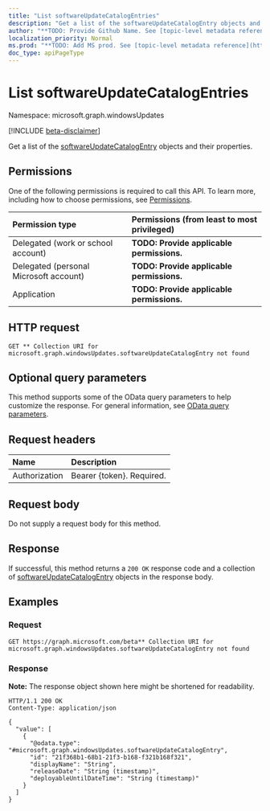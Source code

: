 ```yaml
---
title: "List softwareUpdateCatalogEntries"
description: "Get a list of the softwareUpdateCatalogEntry objects and their properties."
author: "**TODO: Provide Github Name. See [topic-level metadata reference](https://msgo.azurewebsites.net/add/document/guidelines/metadata.html#topic-level-metadata)**"
localization_priority: Normal
ms.prod: "**TODO: Add MS prod. See [topic-level metadata reference](https://msgo.azurewebsites.net/add/document/guidelines/metadata.html#topic-level-metadata)**"
doc_type: apiPageType
---
```


# List softwareUpdateCatalogEntries
Namespace: microsoft.graph.windowsUpdates

[!INCLUDE [beta-disclaimer](../../includes/beta-disclaimer.md)]

Get a list of the [softwareUpdateCatalogEntry](../resources/softwareupdatecatalogentry.md) objects and their properties.

## Permissions
One of the following permissions is required to call this API. To learn more, including how to choose permissions, see [Permissions](/graph/permissions-reference).

|Permission type|Permissions (from least to most privileged)|
|:---|:---|
|Delegated (work or school account)|**TODO: Provide applicable permissions.**|
|Delegated (personal Microsoft account)|**TODO: Provide applicable permissions.**|
|Application|**TODO: Provide applicable permissions.**|

## HTTP request

<!-- {
  "blockType": "ignored"
}
-->
``` http
GET ** Collection URI for microsoft.graph.windowsUpdates.softwareUpdateCatalogEntry not found
```

## Optional query parameters
This method supports some of the OData query parameters to help customize the response. For general information, see [OData query parameters](/graph/query-parameters).

## Request headers
|Name|Description|
|:---|:---|
|Authorization|Bearer {token}. Required.|

## Request body
Do not supply a request body for this method.

## Response

If successful, this method returns a `200 OK` response code and a collection of [softwareUpdateCatalogEntry](../resources/softwareupdatecatalogentry.md) objects in the response body.

## Examples

### Request
<!-- {
  "blockType": "request",
  "name": "list_softwareupdatecatalogentry"
}
-->
``` http
GET https://graph.microsoft.com/beta** Collection URI for microsoft.graph.windowsUpdates.softwareUpdateCatalogEntry not found
```


### Response
**Note:** The response object shown here might be shortened for readability.
<!-- {
  "blockType": "response",
  "truncated": true,
  "@odata.type": "Collection(microsoft.graph.windowsUpdates.softwareUpdateCatalogEntry)"
}
-->
``` http
HTTP/1.1 200 OK
Content-Type: application/json

{
  "value": [
    {
      "@odata.type": "#microsoft.graph.windowsUpdates.softwareUpdateCatalogEntry",
      "id": "21f368b1-68b1-21f3-b168-f321b168f321",
      "displayName": "String",
      "releaseDate": "String (timestamp)",
      "deployableUntilDateTime": "String (timestamp)"
    }
  ]
}
```

